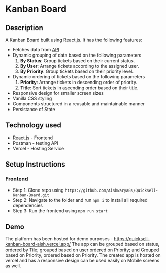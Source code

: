# Kanban Board
## Description
A Kanban Board built using React.js. It has the following features:
- Fetches data from [API](https://api.quicksell.co/v1/internal/frontend-assignment )
- Dynamic grouping of data based on the following parameters
  1. **By Status**: Group tickets based on their current status.
  2. **By User**: Arrange tickets according to the assigned user.
  3. **By Priority**: Group tickets based on their priority level.
- Dynamic ordering of tickets based on the following parameters
  1. **Priority**: Arrange tickets in descending order of priority.
  2. **Title**: Sort tickets in ascending order based on their title.
- Responsive design for smaller screen sizes
- Vanilla CSS styling
- Components structured in a reusable and maintainable manner
- Persistance of State

## Technology used
- React.js - Frontend
- Postman - testing API
- Vercel - Hosting Service

## Setup Instructions
### Frontend
- Step 1: Clone repo using `https://github.com/Aishwarya8s/Quicksell-Kanban-Board.git`
- Step 2: Navigate to the folder and run `npm i` to install all required dependencies
- Step 3: Run the frontend using `npm run start`

## Demo
The platform has been hosted for demo purposes - https://quicksell-kanban-board-aish.vercel.app/
The app can be grouped based on status, ordered by Tile; grouped based on user ordered on Priority; and Grouped based on Priority, ordered based on Priority. The created app is hosted on vercel and has a responsive design can be used easily on Mobile screens as well.


